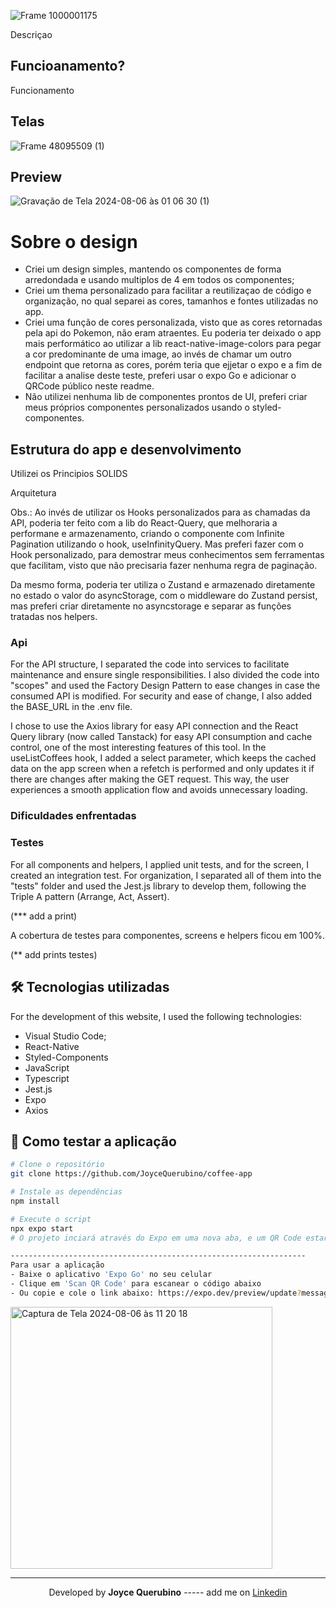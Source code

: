 
![Frame 1000001175](https://github.com/user-attachments/assets/bb413121-867d-458f-b558-da51a53d05ea)

Descriçao

## Funcioanamento?

Funcionamento

## Telas

![Frame 48095509 (1)](https://github.com/user-attachments/assets/d5fd7f51-feec-4525-a4e8-b06a9b35f7d7)

## Preview 
![Gravação de Tela 2024-08-06 às 01 06 30 (1)](https://github.com/user-attachments/assets/ffd56127-8805-4e48-a75b-9ec3fb3aaa2f)


# Sobre o design

- Criei um design simples, mantendo os componentes de forma arredondada e usando multiplos de 4 em todos os componentes;
- Criei um thema personalizado para facilitar a reutilizaçao de código e organização, no qual separei as cores, tamanhos e fontes utilizadas no app.
- Criei uma função de cores personalizada, visto que as cores retornadas pela api do Pokemon, não eram atraentes. Eu poderia ter deixado o app mais performático ao utilizar a lib react-native-image-colors para pegar a cor predominante de uma image, ao invés de chamar um outro endpoint que retorna as cores, porém teria que ejjetar o expo e a fim de facilitar a analise deste teste, preferi usar o expo Go e adicionar o QRCode público neste readme.
- Não utilizei nenhuma lib de componentes prontos de UI, preferi criar meus próprios componentes personalizados usando o styled-componentes.

## Estrutura do app e desenvolvimento

Utilizei os Principios SOLIDS

Arquitetura

Obs.: Ao invés de utilizar os Hooks personalizados para as chamadas da API, poderia ter feito com a lib do React-Query, que melhoraria a performane e armazenamento, criando o componente com Infinite Pagination utilizando o hook, useInfinityQuery. Mas preferi fazer com o Hook personalizado, para demostrar meus conhecimentos sem ferramentas que facilitam, visto que não precisaria fazer nenhuma regra de paginação.

Da mesmo forma, poderia ter utiliza o Zustand e armazenado diretamente no estado o valor do asyncStorage, com o middleware do Zustand persist, mas preferi criar diretamente no asyncstorage e separar as funções tratadas nos helpers.

### Api

For the API structure, I separated the code into services to facilitate maintenance and ensure single responsibilities. I also divided the code into "scopes" and used the Factory Design Pattern to ease changes in case the consumed API is modified. For security and ease of change, I also added the BASE_URL in the .env file.

I chose to use the Axios library for easy API connection and the React Query library (now called Tanstack) for easy API consumption and cache control, one of the most interesting features of this tool. In the useListCoffees hook, I added a select parameter, which keeps the cached data on the app screen when a refetch is performed and only updates it if there are changes after making the GET request. This way, the user experiences a smooth application flow and avoids unnecessary loading.

### Dificuldades enfrentadas

### Testes

For all components and helpers, I applied unit tests, and for the screen, I created an integration test. For organization, I separated all of them into the "tests" folder and used the Jest.js library to develop them, following the Triple A pattern (Arrange, Act, Assert).

(\*\*\* add a print)

A cobertura de testes para componentes, screens e helpers ficou em 100%.

(\*\* add prints testes)

## 🛠 Tecnologias utilizadas

For the development of this website, I used the following technologies:

- Visual Studio Code;
- React-Native
- Styled-Components
- JavaScript
- Typescript
- Jest.js
- Expo
- Axios

## 🚀 Como testar a aplicação

```bash
# Clone o repositório
git clone https://github.com/JoyceQuerubino/coffee-app

# Instale as dependências
npm install

# Execute o script
npx expo start
# O projeto inciará através do Expo em uma nova aba, e um QR Code estará disponível.

------------------------------------------------------------------
Para usar a aplicação
- Baixe o aplicativo 'Expo Go' no seu celular
- Clique em 'Scan QR Code' para escanear o código abaixo
- Ou copie e cole o link abaixo: https://expo.dev/preview/update?message=fix%3A%20refector%20abstraction%20components&updateRuntimeVersion=1.0.0&createdAt=2024-08-06T14%3A19%3A38.901Z&slug=exp&projectId=734cd460-a071-4cc5-9244-be445d9d4a65&group=9c26342d-b60a-4e8e-9755-8e597475717f
```

<img width="419" alt="Captura de Tela 2024-08-06 às 11 20 18" src="https://github.com/user-attachments/assets/cd169bde-4aa3-42da-aaed-ccf660860608">


---

<p align= center>
Developed by <strong>Joyce Querubino</strong>   -----   add me on <a href="https://www.linkedin.com/in/joyce-querubino/"target="_blank">Linkedin</a>
</p>

